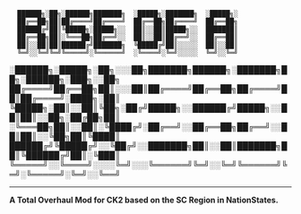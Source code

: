 
      ██████╗░██╗░██████╗███████╗  ░█████╗░███████╗  ░█████╗░
      ██╔══██╗██║██╔════╝██╔════╝  ██╔══██╗██╔════╝  ██╔══██╗
      ██████╔╝██║╚█████╗░█████╗░░  ██║░░██║█████╗░░  ███████║
      ██╔══██╗██║░╚═══██╗██╔══╝░░  ██║░░██║██╔══╝░░  ██╔══██║
      ██║░░██║██║██████╔╝███████╗  ╚█████╔╝██║░░░░░  ██║░░██║
      ╚═╝░░╚═╝╚═╝╚═════╝░╚══════╝  ░╚════╝░╚═╝░░░░░  ╚═╝░░╚═╝

░██████╗░█████╗░██╗░░░██╗███████╗██████╗░███████╗██╗░██████╗░███╗░░██╗
██╔════╝██╔══██╗██║░░░██║██╔════╝██╔══██╗██╔════╝██║██╔════╝░████╗░██║
╚█████╗░██║░░██║╚██╗░██╔╝█████╗░░██████╔╝█████╗░░██║██║░░██╗░██╔██╗██║
░╚═══██╗██║░░██║░╚████╔╝░██╔══╝░░██╔══██╗██╔══╝░░██║██║░░╚██╗██║╚████║
██████╔╝╚█████╔╝░░╚██╔╝░░███████╗██║░░██║███████╗██║╚██████╔╝██║░╚███║
╚═════╝░░╚════╝░░░░╚═╝░░░╚══════╝╚═╝░░╚═╝╚══════╝╚═╝░╚═════╝░╚═╝░░╚══╝

_______________________________________________________________________
**A Total Overhaul Mod for CK2 based on the SC Region in NationStates.**
